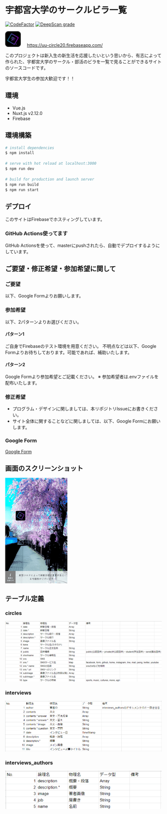 # 宇都宮大学のサークルビラ一覧
[![CodeFactor](https://www.codefactor.io/repository/github/u-lab/uu-circles2020/badge)](https://www.codefactor.io/repository/github/u-lab/uu-circles2020)
[![DeepScan grade](https://deepscan.io/api/teams/8910/projects/11141/branches/161914/badge/grade.svg)](https://deepscan.io/dashboard#view=project&tid=8910&pid=11141&bid=161914)
 
  <img src="./static/favicon-32x32.png" style="width: 50px; margin-right: 16px">
  <a href="https://uu-circle20.firebaseapp.com/">
    https://uu-circle20.firebaseapp.com/
  </a>
  


  このプロジェクトは新入生の新生活を応援したいという思いから、有志によって作られた、宇都宮大学のサークル・部活のビラを一覧で見ることができるサイトのソースコードです。  

  宇都宮大学生の参加大歓迎です！！

## 環境

- Vue.js
- Nuxt.js v2.12.0
- Firebase

## 環境構築

``` bash
# install dependencies
$ npm install

# serve with hot reload at localhost:3000
$ npm run dev

# build for production and launch server
$ npm run build
$ npm run start

```

## デプロイ

このサイトはFirebaseでホスティングしています。

### GitHub Actions使ってます

GitHub Actionsを使って、masterにpushされたら、自動でデプロイするようにしています。

## ご要望・修正希望・参加希望に関して

### ご要望

以下、Google Formよりお願いします。

### 参加希望

以下、2パターンよりお選びください。

#### パターン1

ご自身でFirebaseのテスト環境を用意ください。
不明点などは以下、Google Formよりお待ちしております。可能であれば、補助いたします。

#### パターン2

Google Formより参加希望とご記載ください。
※ 参加希望者は.envファイルを配布いたします。

### 修正希望

- プログラム・デザインに関しましては、本リポジトリIssueにお書きください。
- サイト全体に関することなどに関しましては、以下、Google Formにお願いします。

### Google Form

[Google Form](https://docs.google.com/forms/d/e/1FAIpQLSfMvRk2LLZvzfAsGYGRbLrSFB56n59J3YJAojhLk-xPi2DRIA/viewform)

## 画面のスクリーンショット
  <a href="https://uu-circle20.firebaseapp.com/">
    <img src="./.github/image/toppage-screenshot.png">
  </a>

## テーブル定義

### circles

![circles定義](./.github/image/circles_table.png "circles定義")

### interviews

![interviews定義](./.github/image/interviews_table.png "interviews定義")

### interviews_authors

![interviews_authors定義](./.github/image/interviews_authors_table.png "interviews_authors定義")
